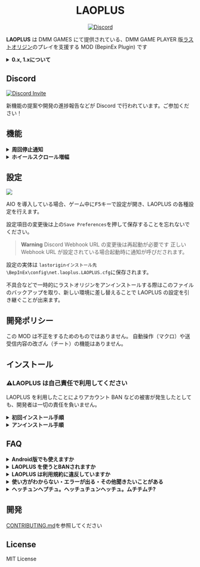 <h1 align="center">LAOPLUS</h1>

<p align="center">
    <a href="https://discord.gg/EGWqTuhjrE">
        <img src="https://img.shields.io/discord/913406465312690217.svg?label=&logo=discord&logoColor=ffffff&color=5865F2&labelColor=5865F2&style=flat-square" alt="Discord" />
    </a>
</p>

**LAOPLUS** は DMM GAMES にて提供されている、DMM GAME PLAYER 版[ラストオリジン](https://www.last-origin.com/)のプレイを支援する MOD (BepinEx Plugin) です

<details>
<summary><b>0.x, 1.xについて</b></summary>

0.x, 1.x は過去にリリースされていたブラウザ版向けの userscript でした。5 月 24 日のブラウザ版のサービス終了と DMM GAME PLAYER 版への移行に伴い、LAOPLUS も移行されました。

-   [1.x のソースコード](https://github.com/eai04191/laoplus/tree/b55df450060082db4c42fdcffcd327b009bc154a)
-   [最終ビルド](https://github.com/eai04191/laoplus/tree/7c676e887ec491e8811c786c90ef7bad75e796db)

---

</details>

## Discord

[![Discord Invite](https://invidget.switchblade.xyz/EGWqTuhjrE?theme=light)](https://discord.gg/EGWqTuhjrE)

新機能の提案や開発の進捗報告などが Discord で行われています。ご参加ください！

## 機能

<details>
<summary><b>周回停止通知</b></summary>

![image](https://user-images.githubusercontent.com/3516343/172043568-021b7ab2-d95d-4d48-8ab2-d6898d356db7.png)

周回停止時に画面に出る「以下の理由で、これ以上反復戦闘が行えません。」から始まるメッセージの通知を検出したとき Discord に通知を送信します。

---

</details>

<details>
<summary><b>ホイールスクロール増幅</b></summary>

|                                                デフォルト                                                 |                                               増幅倍率 6 倍                                               |
| :-------------------------------------------------------------------------------------------------------: | :-------------------------------------------------------------------------------------------------------: |
| ![](https://user-images.githubusercontent.com/3516343/172043512-a679f80a-91d2-49b3-838b-4483b3189f3e.gif) | ![](https://user-images.githubusercontent.com/3516343/172043513-19b3ce33-dcc5-4220-b716-b87b459a3f26.gif) |

戦闘員一覧や装備一覧などのウィンドウでホイールスクロールした際に移動量がやたら小さい問題に対する修正です。

スクロールが発生したときにこの倍率を掛け算た値分移動するようになります。

---

</details>

## 設定

![](https://user-images.githubusercontent.com/3516343/172048318-2b80c9eb-fcf1-4dd3-bc1e-cffb4a4b9a73.png)

AIO を導入している場合、ゲーム中に<kbd>F5</kbd>キーで設定が開き、LAOPLUS の各種設定を行えます。

設定項目の変更後は上の`Save Preferences`を押して保存することを忘れないでください。

> **Warning**
> Discord Webhook URL の変更後は再起動が必要です
> 正しい Webhook URL が設定されている場合起動時に通知が呼びだされます。

設定の実体は `lastoriginインストール先\BepInEx\config\net.laoplus.LAOPLUS.cfg`に保存されます。

不具合などで一時的にラストオリジンをアンインストールする際はこのファイルのバックアップを取り、新しい環境に差し替えることで LAOPLUS の設定を引き継ぐことが出来ます。

## 開発ポリシー

この MOD は不正をするためのものではありません。
自動操作（マクロ）や送受信内容の改ざん（チート）の機能はありません。

## インストール

### ⚠️LAOPLUS は自己責任で利用してください

LAOPLUS を利用したことによりアカウント BAN などの被害が発生したとしても、開発者は一切の責任を負いません。

<details>
<summary><b>初回インストール手順</b></summary>

LAOPLUS は「ラストオリジン」「ラストオリジン R」のどちらにも導入可能です。

1. [releases](https://github.com/eai04191/laoplus/releases) から最新の `LAOPLUS_x.x.x_AIO.zip` をダウンロードする
2. `winhttp.dll`などが入っている zip ファイルの中身をコピーする

    - ![](https://user-images.githubusercontent.com/3516343/172044273-07f20b45-7f27-453b-8c72-d27bacd602e9.png)

3. (`LastOrigin_R.exe`か`LastOrigin_N.exe`のある) 「LastOrigin のインストールフォルダ」に貼り付ける

    - ![](https://user-images.githubusercontent.com/3516343/172044274-6f21a7a1-0793-447d-90e0-02eea060a945.png)

4. ゲームを起動すると反映されているはずです

> **Note**
>
> LastOrigin のインストールフォルダは DMM GAME PLAYER の **詳細** から **ダウンロード先フォルダの表示** を選択することで開くことが出来ます
>
> 1. ![](https://user-images.githubusercontent.com/3516343/172044134-f8f994ca-24d3-4f80-bb47-18a571cd49af.png)
> 2. ![](https://user-images.githubusercontent.com/3516343/172044132-3d5d91a0-1d63-456a-b6c1-02da7090a525.png)

> **Note**
>
> AIO.zip はこれだけで導入が完了できるように
>
> -   最新の BepinEx の Bleeding Edge ビルド
> -   [BepInExConfigManager](https://github.com/sinai-dev/BepInExConfigManager)
> -   LAOPLUS
>
> が含まれています。
>
> PluginOnly.zip には LAOPLUS のみが含まれています。

手順などが不明な場合は [Discord](https://discord.gg/EGWqTuhjrE) か[作者 Twitter](https://twitter.com/eai04191) の DM で聞いてください

---

</details>

<details>
<summary><b>アンインストール手順</b></summary>

### 一時的に無効化したい場合

LastOrigin のインストールフォルダにある `winhttp.dll` を、デスクトップなど別の場所に移動させるとすべての mod が読み込まれなくなります。

### 完全にアンインストールしたい場合

LastOrigin のインストールフォルダにある

-   winhttp.dll
-   doorstop_config.ini
-   mono フォルダ
-   BepInEx フォルダ

を削除してください。

---

</details>

## FAQ

<details>
<summary><b>Android版でも使えますか</b></summary>

-   無理です
-   Android 版ゲームに BepinEx のようなゲームパッチャーを導入できれば使えるかもしれません
-   できそうな知見があればご連絡ください

---

</details>

<details>
<summary><b>LAOPLUS を使うとBANされますか</b></summary>

-   少なくとも[私](https://github.com/eai04191)はされていません
-   私が BAN されたくないので BAN されるような機能を実装するつもりもありません

---

</details>

<details>
<summary><b>LAOPLUS は利用規約に違反していますか</b></summary>

以下がラストオリジン初回起動時に表示される利用規約です

https://pig.games/ja/terms.html

自身で判断し、自己責任で使用してください。

---

</details>

<details>
<summary><b>使い方がわからない・エラーが出る・その他聞きたいことがある</b></summary>

-   [Discord](https://discord.gg/EGWqTuhjrE) か [作者 Twitter](https://twitter.com/eai04191) の DM で聞いてください

---

</details>

<details>
<summary><b>ヘッチュンヘプチュ。ヘッチュチュンヘッチュ。ムチチムチ?</b></summary>

-   しらん

---

</details>

## 開発

[CONTRIBUTING.md](CONTRIBUTING.md)を参照してください

## License

MIT License
